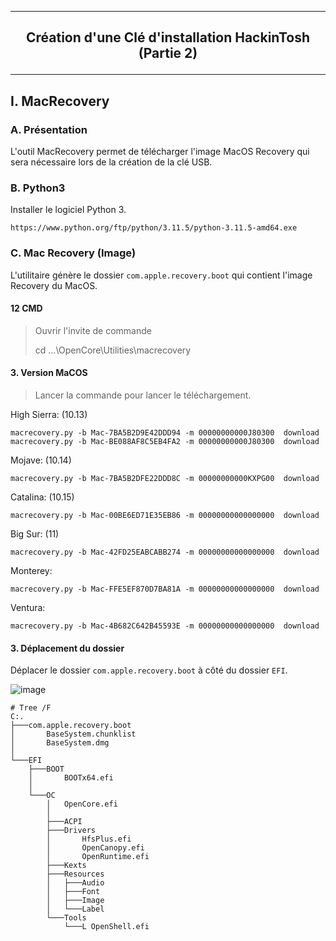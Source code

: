 -------------------------------------------------------------------------------------------------------------------
## <p align='center'> Création d'une Clé d'installation HackinTosh (Partie 2) </p>

-------------------------------------------------------------------------------------------------------------------
## I. MacRecovery
### A. Présentation
L'outil MacRecovery permet de télécharger l'image MacOS Recovery qui sera nécessaire lors de la création de la clé USB.

### B. Python3
Installer le logiciel Python 3.
```
https://www.python.org/ftp/python/3.11.5/python-3.11.5-amd64.exe
```

### C. Mac Recovery (Image)
L'utilitaire génère le dossier `com.apple.recovery.boot` qui contient l'image Recovery du MacOS.

#### 12 CMD
> Ouvrir l'invite de commande
>
> cd ...\OpenCore\Utilities\macrecovery


#### 3. Version MaCOS
> Lancer la commande pour lancer le téléchargement.


High Sierra: (10.13)
```
macrecovery.py -b Mac-7BA5B2D9E42DDD94 -m 00000000000J80300  download
macrecovery.py -b Mac-BE088AF8C5EB4FA2 -m 00000000000J80300  download
```

Mojave: (10.14)
```
macrecovery.py -b Mac-7BA5B2DFE22DDD8C -m 00000000000KXPG00  download
```

Catalina: (10.15)
```
macrecovery.py -b Mac-00BE6ED71E35EB86 -m 00000000000000000  download
```
Big Sur: (11)
```
macrecovery.py -b Mac-42FD25EABCABB274 -m 00000000000000000  download
```

Monterey:
```
macrecovery.py -b Mac-FFE5EF870D7BA81A -m 00000000000000000  download
```

Ventura:
```
macrecovery.py -b Mac-4B682C642B45593E -m 00000000000000000  download
```


#### 3. Déplacement du dossier
Déplacer le dossier `com.apple.recovery.boot` à côté du dossier `EFI`.

![image](https://github.com/user-attachments/assets/2e41adde-09de-44cb-ab7e-1ed9a92a4f67)



```
# Tree /F
C:.
├───com.apple.recovery.boot
│       BaseSystem.chunklist
│       BaseSystem.dmg
│
└───EFI
    ├───BOOT
    │       BOOTx64.efi
    │
    └───OC
        │   OpenCore.efi
        │
        ├───ACPI
        ├───Drivers
        │       HfsPlus.efi
        │       OpenCanopy.efi
        │       OpenRuntime.efi
        ├───Kexts
        ├───Resources
        │   ├───Audio
        │   ├───Font
        │   ├───Image
        │   └───Label
        └───Tools
            └───L OpenShell.efi
```
